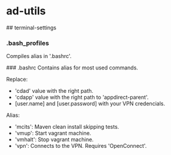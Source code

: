 # ad-utils

## terminal-settings

### .bash_profiles
Compiles alias in '.bashrc'.

### .bashrc
Contains alias for most used commands.

Replace:
* 'cdad' value with the right path.
* 'cdapp' value with the right path to 'appdirect-parent'.
* [user.name] and [user.password] with your VPN credencials.

Alias:
* 'mcits': Maven clean install skipping tests.
* 'vmup': Start vagrant machine.
* 'vmhalt': Stop vagrant machine.
* 'vpn': Connects to the VPN. Requires 'OpenConnect'.